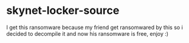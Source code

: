 # skynet-locker-source
I get this ransomware because my friend get ransomwared by this so i decided to decompile it and now his ransomware is free, enjoy :)
